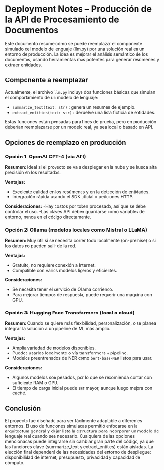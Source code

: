 #  Deployment Notes – Producción de la API de Procesamiento de Documentos

Este documento resume cómo se puede reemplazar el componente simulado del modelo de lenguaje (llm.py) por una solución real en un entorno de producción. La idea es mejorar el análisis semántico de los documentos, usando herramientas más potentes para generar resúmenes y extraer entidades.


##  Componente a reemplazar

Actualmente, el archivo `llm.py` incluye dos funciones básicas que simulan el comportamiento de un modelo de lenguaje:

- `summarize_text(text: str)` : genera un resumen de ejemplo.
- `extract_entities(text: str)` : devuelve una lista ficticia de entidades.

Estas funciones están pensadas para fines de prueba, pero en producción deberían reemplazarse por un modelo real, ya sea local o basado en API.


##  Opciones de reemplazo en producción

### Opción 1: OpenAI GPT-4 (via API)

**Resumen:** Ideal si el proyecto se va a desplegar en la nube y se busca alta precisión en los resultados.

**Ventajas:**
- Excelente calidad en los resúmenes y en la detección de entidades.
- Integración rápida usando el SDK oficial o peticiones HTTP.

**Consideraciones:**
-Hay costos por token procesado, así que se debe controlar el uso.
-Las claves API deben guardarse como variables de entorno, nunca en el código directamente.


###  Opción 2: Ollama (modelos locales como Mistral o LLaMA)

**Resumen:** Muy útil si se necesita correr todo localmente (on-premise) o si los datos no pueden salir de la red.

**Ventajas:**
- Gratuito, no requiere conexión a Internet.
- Compatible con varios modelos ligeros y eficientes.

**Consideraciones:**
- Se necesita tener el servicio de Ollama corriendo.
- Para mejorar tiempos de respuesta, puede requerir una máquina con GPU.


###  Opción 3: Hugging Face Transformers (local o cloud)

**Resumen:** Cuando se quiere más flexibilidad, personalización, o se planea integrar la solución a un pipeline de ML más amplio.

**Ventajas:**
- Amplia variedad de modelos disponibles.
- Puedes usarlos localmente o vía transformers + pipeline.
- Modelos preentrenados de NER como `bert-base-NER` listos para usar.

**Consideraciones:**
- Algunos modelos son pesados, por lo que se recomienda contar con suficiente RAM o GPU.
- El tiempo de carga inicial puede ser mayor, aunque luego mejora con caché.


##  Conclusión

El proyecto fue diseñado para ser fácilmente adaptable a diferentes entornos. El uso de funciones simuladas permitió enfocarse en la arquitectura general y dejar lista la estructura para incorporar un modelo de lenguaje real cuando sea necesario.
Cualquiera de las opciones mencionadas puede integrarse sin cambiar gran parte del código, ya que las funciones clave (summarize_text y extract_entities) están aisladas. La elección final dependerá de las necesidades del entorno de despliegue: disponibilidad de internet, presupuesto, privacidad y capacidad de cómputo.